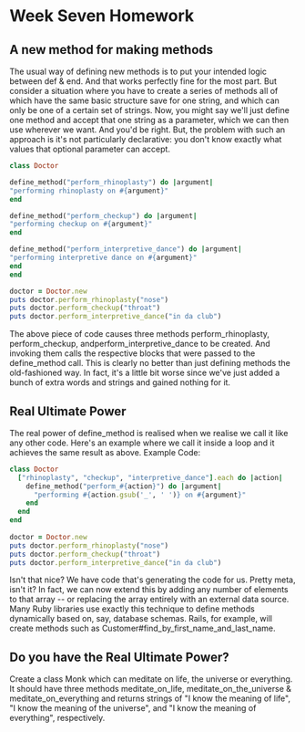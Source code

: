# Week Seven Homework

## A new method for making methods
The usual way of defining new methods is to put your intended logic between def & end. And that works perfectly fine for the most part.
But consider a situation where you have to create a series of methods all of which have the same basic structure save for one string, and which can only be one of a certain set of strings. Now, you might say we'll just define one method and accept that one string as a parameter, which we can then use wherever we want. And you'd be right. But, the problem with such an approach is it's not particularly declarative: you don't know exactly what values that optional parameter can accept.

```ruby
class Doctor

define_method("perform_rhinoplasty") do |argument|
"performing rhinoplasty on #{argument}"
end

define_method("perform_checkup") do |argument|
"performing checkup on #{argument}"
end

define_method("perform_interpretive_dance") do |argument|
"performing interpretive dance on #{argument}"
end
end

doctor = Doctor.new
puts doctor.perform_rhinoplasty("nose")
puts doctor.perform_checkup("throat")
puts doctor.perform_interpretive_dance("in da club")
```

The above piece of code causes three methods perform_rhinoplasty, perform_checkup, andperform_interpretive_dance to be created. And invoking them calls the respective blocks that were passed to the define_method call. This is clearly no better than just defining methods the old-fashioned way. In fact, it's a little bit worse since we've just added a bunch of extra words and strings and gained nothing for it.

## Real Ultimate Power
The real power of define_method is realised when we realise we call it like any other code. Here's an example where we call it inside a loop and it achieves the same result as above.
Example Code:

```ruby
class Doctor
  ["rhinoplasty", "checkup", "interpretive_dance"].each do |action|
    define_method("perform_#{action}") do |argument|
      "performing #{action.gsub('_', ' ')} on #{argument}"
    end
  end
end
 
doctor = Doctor.new
puts doctor.perform_rhinoplasty("nose")
puts doctor.perform_checkup("throat")
puts doctor.perform_interpretive_dance("in da club")
```
 
Isn't that nice? We have code that's generating the code for us. Pretty meta, isn't it?
In fact, we can now extend this by adding any number of elements to that array -- or replacing the array entirely with an external data source. Many Ruby libraries use exactly this technique to define methods dynamically based on, say, database schemas. Rails, for example, will create methods such as Customer#find_by_first_name_and_last_name.

## Do you have the Real Ultimate Power?
Create a class Monk which can meditate on life, the universe or everything. It should have three methods meditate_on_life, meditate_on_the_universe & meditate_on_everything and returns strings of "I know the meaning of life", "I know the meaning of the universe", and "I know the meaning of everything", respectively.
